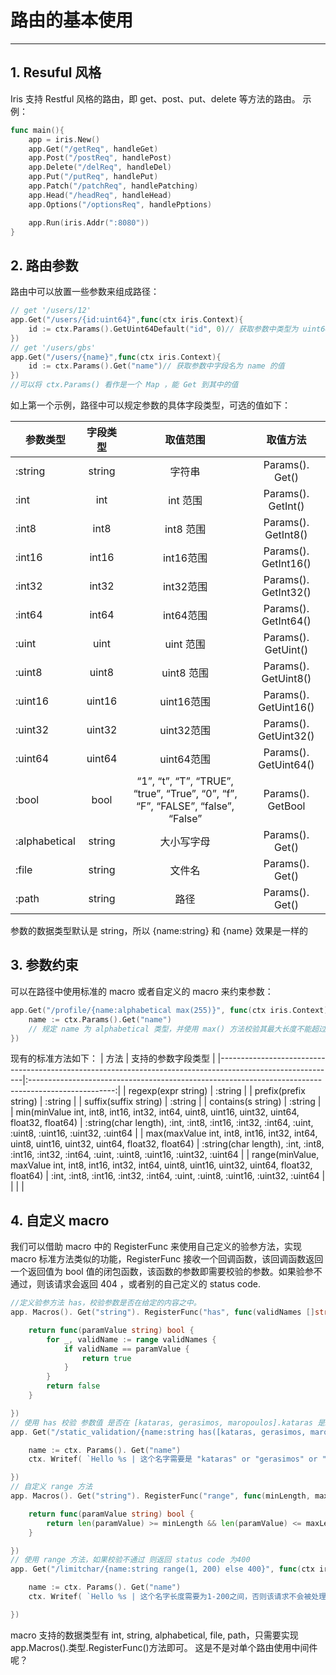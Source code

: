 # 路由的基本使用

---

## 1. Resuful 风格

Iris 支持 Restful 风格的路由，即 get、post、put、delete 等方法的路由。
示例：

``` Go
func main(){
    app = iris.New()
    app.Get("/getReq", handleGet)
    app.Post("/postReq", handlePost)
    app.Delete("/delReq", handleDel)
    app.Put("/putReq", handlePut)
    app.Patch("/patchReq", handlePatching)
    app.Head("/headReq", handleHead)
    app.Options("/optionsReq", handlePptions)

    app.Run(iris.Addr(":8080"))
}

```

## 2. 路由参数

路由中可以放置一些参数来组成路径：

``` Go
// get '/users/12'
app.Get("/users/{id:uint64}",func(ctx iris.Context){
    id := ctx.Params().GetUint64Default("id", 0)// 获取参数中类型为 uint64，字段名为 id 的值，如果没有，则返回默认值 0.
})
// get '/users/gbs'
app.Get("/users/{name}",func(ctx iris.Context){
    id := ctx.Params().Get("name")// 获取参数中字段名为 name 的值
})
//可以将 ctx.Params() 看作是一个 Map ，能 Get 到其中的值

```

如上第一个示例，路径中可以规定参数的具体字段类型，可选的值如下：

| 参数类型      | 字段类型 |                                    取值范围                                     |       取值方法        |
|---------------|:--------:|:-------------------------------------------------------------------------------:|:---------------------:|
| :string       |  string  |                                     字符串                                      |    Params(). Get()    |
| :int          |   int    |                                    int  范围                                    |  Params(). GetInt()   |
| :int8         |   int8   |                                    int8 范围                                    |  Params(). GetInt8()  |
| :int16        |  int16   |                                    int16范围                                    | Params(). GetInt16()  |
| :int32        |  int32   |                                    int32范围                                    | Params(). GetInt32()  |
| :int64        |  int64   |                                    int64范围                                    | Params(). GetInt64()  |
| :uint         |   uint   |                                   uint  范围                                    |  Params(). GetUint()  |
| :uint8        |  uint8   |                                   uint8 范围                                    | Params(). GetUint8()  |
| :uint16       |  uint16  |                                   uint16范围                                    | Params(). GetUint16() |
| :uint32       |  uint32  |                                   uint32范围                                    | Params(). GetUint32() |
| :uint64       |  uint64  |                                   uint64范围                                    | Params(). GetUint64() |
| :bool         |   bool   | “1”, “t”, “T”, “TRUE”, “true”, “True”, “0”, “f”, “F”, “FALSE”, “false”, “False” |   Params(). GetBool   |
| :alphabetical |  string  |                                   大小写字母                                    |    Params(). Get()    |
| :file         |  string  |                                     文件名                                      |    Params(). Get()    |
| :path         |  string  |                                      路径                                       |    Params(). Get()    |

参数的数据类型默认是 string，所以 {name:string} 和 {name} 效果是一样的

## 3. 参数约束

可以在路径中使用标准的 macro 或者自定义的 macro 来约束参数：

``` Go
app.Get("/profile/{name:alphabetical max(255)}", func(ctx iris.Context){
    name := ctx.Params().Get("name")
    // 规定 name 为 alphabetical 类型，并使用 max() 方法校验其最大长度不能超过255
})
```

现有的标准方法如下：
| 方法                                                                                                      |                                         支持的参数字段类型                                          |
|-----------------------------------------------------------------------------------------------------------|:---------------------------------------------------------------------------------------------------:|
| regexp(expr string)                                                                                       |                                               :string                                               |
| prefix(prefix string)                                                                                     |                                               :string                                               |
| suffix(suffix string)                                                                                     |                                               :string                                               |
| contains(s string)                                                                                        |                                               :string                                               |
| min(minValue int, int8, int16, int32, int64, uint8, uint16, uint32, uint64, float32, float64)             | :string(char length), :int, :int8, :int16, :int32, :int64, :uint, :uint8, :uint16, :uint32, :uint64 |
| max(maxValue int, int8, int16, int32, int64, uint8, uint16, uint32, uint64, float32, float64)             | :string(char length), :int, :int8, :int16, :int32, :int64, :uint, :uint8, :uint16, :uint32, :uint64 |
| range(minValue, maxValue int, int8, int16, int32, int64, uint8, uint16, uint32, uint64, float32, float64) |            :int, :int8, :int16, :int32, :int64, :uint, :uint8, :uint16, :uint32, :uint64            |
|                                                                                                           |                                                                                                     |

## 4. 自定义 macro

我们可以借助 macro 中的 RegisterFunc 来使用自己定义的验参方法，实现 macro 标准方法类似的功能，RegisterFunc 接收一个回调函数，该回调函数返回一个返回值为 bool 值的闭包函数，该函数的参数即需要校验的参数。如果验参不通过，则该请求会返回 404 ，或者别的自己定义的 status code.

```Go
//定义验参方法 has，校验参数是否在给定的内容之中。
app. Macros(). Get("string"). RegisterFunc("has", func(validNames []string) func(string) bool {

    return func(paramValue string) bool {
        for _, validName := range validNames {
            if validName == paramValue {
                return true
            }
        }
        return false
    }

})
// 使用 has 校验 参数值 是否在 [kataras, gerasimos, maropoulos].kataras 是Iris的作者！
app. Get("/static_validation/{name:string has([kataras, gerasimos, maropoulos])}", func(ctx iris. Context) {

    name := ctx. Params(). Get("name")
    ctx. Writef( `Hello %s | 这个名字需要是 "kataras" or "gerasimos" or "maropoulos"中的一个，否则该请求不会被处理` , name)

})
// 自定义 range 方法
app. Macros(). Get("string"). RegisterFunc("range", func(minLength, maxLength int) func(string) bool {

    return func(paramValue string) bool {
        return len(paramValue) >= minLength && len(paramValue) <= maxLength
    }

})
// 使用 range 方法，如果校验不通过 则返回 status code 为400
app. Get("/limitchar/{name:string range(1, 200) else 400}", func(ctx iris. Context) {

    name := ctx. Params(). Get("name")
    ctx. Writef( `Hello %s | 这个名字长度需要为1-200之间，否则该请求不会被处理，返回400` , name)

})
```

 macro 支持的数据类型有 int, string, alphabetical, file, path，只需要实现app.Macros().类型.RegisterFunc()方法即可。
这是不是对单个路由使用中间件呢？
